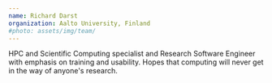 ```yaml
---
name: Richard Darst
organization: Aalto University, Finland
#photo: assets/img/team/
---
```


HPC and Scientific Computing specialist and Research Software Engineer
with emphasis on training and usability.  Hopes that computing will
never get in the way of anyone's research.
